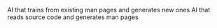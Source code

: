 AI that trains from existing man pages and generates new ones
AI that reads source code and generates man pages

